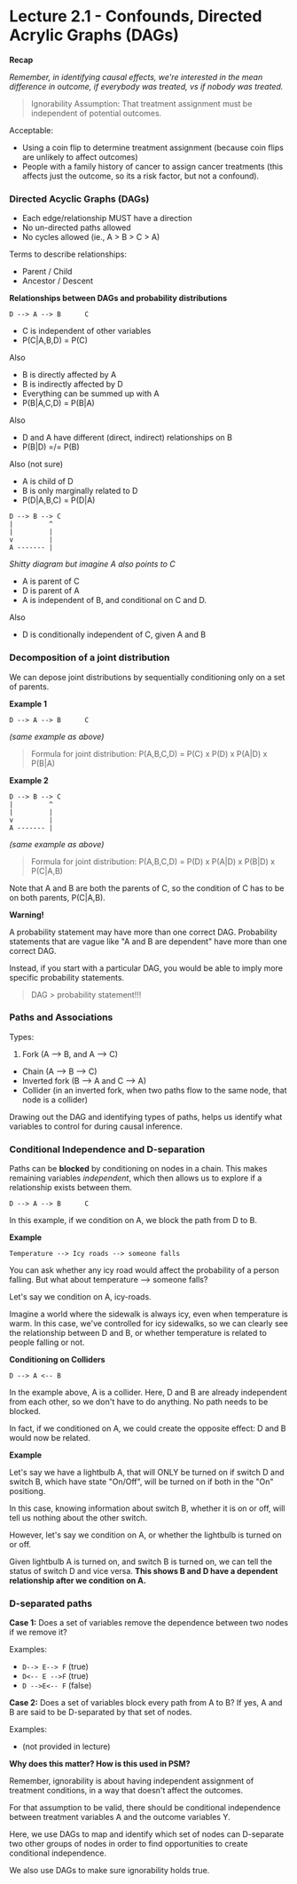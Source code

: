 # Lecture 2.1 - Confounds, Directed Acrylic Graphs (DAGs)

**Recap**

*Remember, in identifying causal effects, we're interested in the mean difference in outcome, if everybody was treated, vs if nobody was treated.*

> Ignorability Assumption: That treatment assignment must be independent of potential outcomes.

Acceptable: 

* Using a coin flip to determine treatment assignment (because coin flips are unlikely to affect outcomes)
* People with a family history of cancer to assign cancer treatments (this affects just the outcome, so its a risk factor, but not a confound). 

### Directed Acyclic Graphs (DAGs)

* Each edge/relationship MUST have a direction
* No un-directed paths allowed
* No cycles allowed (ie., A > B > C > A)

Terms to describe relationships: 

* Parent / Child
* Ancestor / Descent

**Relationships between DAGs and probability distributions**

```
D --> A --> B      C 
```
* C is independent of other variables
* P(C|A,B,D) = P(C) 

Also

* B is directly affected by A
* B is indirectly affected by D 
* Everything can be summed up with A
* P(B|A,C,D) = P(B|A) 

Also 

* D and A have different (direct, indirect) relationships on B 
* P(B|D) =/= P(B)

Also (not sure) 

* A is child of D
* B is only marginally related to D
* P(D|A,B,C) = P(D|A) 

```
D --> B --> C 
|         ^
|         |
v         |
A ------- |
```
*Shitty diagram but imagine A also points to C*

* A is parent of C
* D is parent of A 
* A is independent of B, and conditional on C and D. 

Also

* D is conditionally independent of C, given A and B 

### Decomposition of a joint distribution

We can depose joint distributions by sequentially conditioning only on a set of parents.

**Example 1**

```
D --> A --> B      C 
```
*(same example as above)* 

> Formula for joint distribution: P(A,B,C,D) = P(C) x P(D) x P(A|D) x P(B|A) 

**Example 2**

```
D --> B --> C 
|         ^
|         |
v         |
A ------- |
```
*(same example as above)* 

> Formula for joint distribution: P(A,B,C,D) = P(D) x P(A|D) x P(B|D) x P(C|A,B) 

Note that A and B are both the parents of C, so the condition of C has to be on both parents, P(C|A,B).

**Warning!**

A probability statement may have more than one correct DAG. Probability statements that are vague like "A and B are dependent" have more than one correct DAG. 

Instead, if you start with a particular DAG, you would be able to imply more specific probability statements. 

> DAG > probability statement!!! 

### Paths and Associations

Types:

1. Fork (A --> B, and A --> C)
* Chain (A --> B --> C) 
* Inverted fork (B --> A and C --> A) 
* Collider (in an inverted fork, when two paths flow to the same node, that node is a collider)

Drawing out the DAG and identifying types of paths, helps us identify what variables to control for during causal inference. 

### Conditional Independence and D-separation

Paths can be **blocked** by conditioning on nodes in a chain. This makes remaining variables *independent*, which then allows us to explore if a relationship exists between them. 

```
D --> A --> B      C 
```
In this example, if we condition on A, we block the path from D to B. 

**Example**

```
Temperature --> Icy roads --> someone falls 
```
You can ask whether any icy road would affect the probability of a person falling. But what about temperature --> someone falls? 

Let's say we condition on A, icy-roads. 

Imagine a world where the sidewalk is always icy, even when temperature is warm. In this case, we've controlled for icy sidewalks, so we can clearly see the relationship between D and B, or whether temperature is related to people falling or not. 

**Conditioning on Colliders**

```
D --> A <-- B
```

In the example above, A is a collider. Here, D and B are already independent from each other, so we don't have to do anything. No path needs to be blocked. 

In fact, if we conditioned on A, we could create the opposite effect: D and B would now be related. 
 
**Example**

Let's say we have a lightbulb A, that will ONLY be turned on if switch D and switch B, which have state "On/Off", will be turned on if both in the "On" positiong. 

In this case, knowing information about switch B, whether it is on or off, will tell us nothing about the other switch. 

However, let's say we condition on A, or whether the lightbulb is turned on or off.

Given lightbulb A is turned on, and switch B is turned on, we can tell the status of switch D and vice versa. **This shows B and D have a dependent relationship after we condition on A.** 

### D-separated paths

**Case 1:** Does a set of variables remove the dependence between two nodes if we remove it?

Examples: 

* `D--> E--> F` (true)
* `D<-- E -->F` (true)
* `D -->E<-- F` (false)

**Case 2:** Does a set of variables block every path from A to B? If yes, A and B are said to be D-separated by that set of nodes. 

Examples: 

* (not provided in lecture) 

**Why does this matter? How is this used in PSM?**

Remember, ignorability is about having independent assignment of treatment conditions, in a way that doesn't affect the outcomes.

For that assumption to be valid, there should be conditional independence between treatment variables A and the outcome variables Y. 

Here, we use DAGs to map and identify which set of nodes can D-separate two other groups of nodes in order to find opportunities to create conditional independence. 

We also use DAGs to make sure ignorability holds true.


 